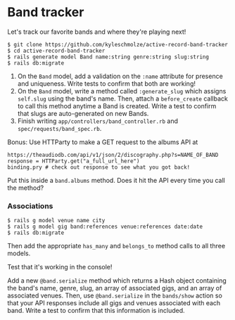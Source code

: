 # Band tracker
Let's track our favorite bands and where they're playing next!

```
$ git clone https://github.com/kyleschmolze/active-record-band-tracker
$ cd active-record-band-tracker
$ rails generate model Band name:string genre:string slug:string
$ rails db:migrate
```

1. On the `Band` model, add a validation on the `:name` attribute for presence and uniqueness. Write tests to confirm that both are working!
2. On the `Band` model, write a method called `:generate_slug` which assigns `self.slug` using the band's name. Then, attach a `before_create` callback to call this method anytime a Band is created. Write a test to confirm that slugs are auto-generated on new Bands.
3. Finish writing `app/controllers/band_controller.rb` and `spec/requests/band_spec.rb`.

Bonus: Use HTTParty to make a GET request to the albums API at
```
https://theaudiodb.com/api/v1/json/2/discography.php?s=NAME_OF_BAND
response = HTTParty.get("a_full_url_here")
binding.pry # check out response to see what you got back!
```
Put this inside a `band.albums` method. Does it hit the API every time you call the method?

### Associations
```
$ rails g model venue name city
$ rails g model gig band:references venue:references date:date
$ rails db:migrate
```

Then add the appropriate `has_many` and `belongs_to` method calls to all three models.

Test that it's working in the console!

Add a new `@band.serialize` method which returns a Hash object containing the band's name, genre, slug, an array of associated gigs, and an array of associated venues. Then, use `@band.serialize` in the `bands/show` action so that your API responses include all gigs and venues associated with each band. Write a test to confirm that this information is included.
